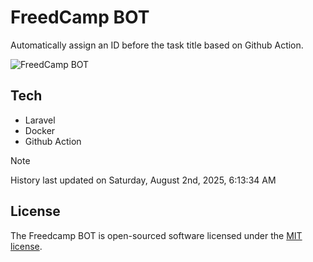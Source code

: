 # FreedCamp BOT

Automatically assign an ID before the task title based on Github Action.

![FreedCamp BOT](https://repository-images.githubusercontent.com/737932867/7d34798b-2680-471c-b089-a78a718d3d6a)

## Tech

- Laravel
- Docker
- Github Action

> [!NOTE]  
> History last updated on Saturday, August 2nd, 2025, 6:13:34 AM

## License

The Freedcamp BOT is open-sourced software licensed under the [MIT license](https://opensource.org/licenses/MIT).
